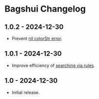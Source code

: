 # Bagshui Changelog


## 1.0.2 - 2024-12-30
* Prevent [nil colorStr error](https://github.com/veechs/Bagshui/issues/2).

## 1.0.1 - 2024-12-30
* Improve efficiency of [searching via rules](https://github.com/veechs/Bagshui/wiki/Searching#Advanced-searches).

## 1.0 - 2024-12-30
* Initial release.